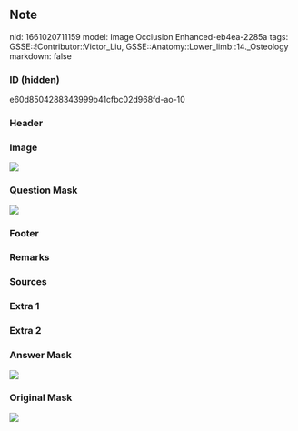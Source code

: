 ## Note
nid: 1661020711159
model: Image Occlusion Enhanced-eb4ea-2285a
tags: GSSE::!Contributor::Victor_Liu, GSSE::Anatomy::Lower_limb::14._Osteology
markdown: false

### ID (hidden)
e60d8504288343999b41cfbc02d968fd-ao-10

### Header


### Image
<img src="tmpn87gise0.png">

### Question Mask
<img src="e60d8504288343999b41cfbc02d968fd-ao-10-Q.svg">

### Footer


### Remarks


### Sources


### Extra 1


### Extra 2


### Answer Mask
<img src="e60d8504288343999b41cfbc02d968fd-ao-10-A.svg">

### Original Mask
<img src="e60d8504288343999b41cfbc02d968fd-ao-O.svg">
